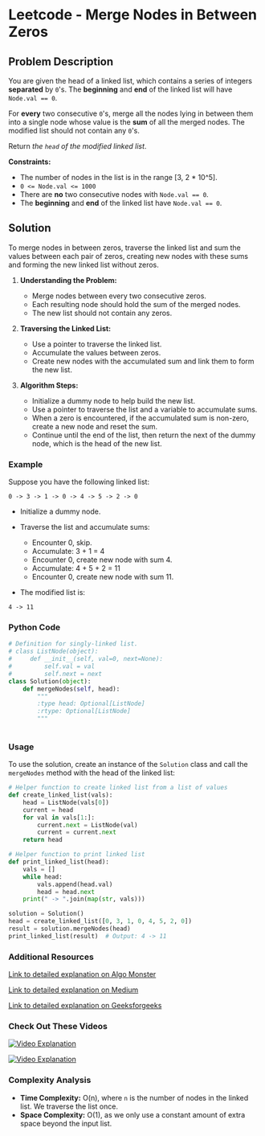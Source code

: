 # Leetcode - Merge Nodes in Between Zeros

## Problem Description

You are given the head of a linked list, which contains a series of integers **separated** by `0`'s. The **beginning** and **end** of the linked list will have `Node.val == 0`.

For **every** two consecutive `0`'s, merge all the nodes lying in between them into a single node whose value is the **sum** of all the merged nodes. The modified list should not contain any `0`'s.

Return *the `head` of the modified linked list*.

**Constraints:**
- The number of nodes in the list is in the range [3, 2 * 10^5].
- `0 <= Node.val <= 1000`
- There are **no** two consecutive nodes with `Node.val == 0`.
- The **beginning** and **end** of the linked list have `Node.val == 0`.

## Solution

To merge nodes in between zeros, traverse the linked list and sum the values between each pair of zeros, creating new nodes with these sums and forming the new linked list without zeros.

1. **Understanding the Problem:**
   - Merge nodes between every two consecutive zeros.
   - Each resulting node should hold the sum of the merged nodes.
   - The new list should not contain any zeros.

2. **Traversing the Linked List:**
   - Use a pointer to traverse the linked list.
   - Accumulate the values between zeros.
   - Create new nodes with the accumulated sum and link them to form the new list.

3. **Algorithm Steps:**
   - Initialize a dummy node to help build the new list.
   - Use a pointer to traverse the list and a variable to accumulate sums.
   - When a zero is encountered, if the accumulated sum is non-zero, create a new node and reset the sum.
   - Continue until the end of the list, then return the next of the dummy node, which is the head of the new list.

### Example

Suppose you have the following linked list:

```
0 -> 3 -> 1 -> 0 -> 4 -> 5 -> 2 -> 0
```

- Initialize a dummy node.
- Traverse the list and accumulate sums:
  - Encounter 0, skip.
  - Accumulate: 3 + 1 = 4
  - Encounter 0, create new node with sum 4.
  - Accumulate: 4 + 5 + 2 = 11
  - Encounter 0, create new node with sum 11.
  
- The modified list is:

```
4 -> 11
```

### Python Code

```python
# Definition for singly-linked list.
# class ListNode(object):
#     def __init__(self, val=0, next=None):
#         self.val = val
#         self.next = next
class Solution(object):
    def mergeNodes(self, head):
        """
        :type head: Optional[ListNode]
        :rtype: Optional[ListNode]
        """
        
```

### Usage

To use the solution, create an instance of the `Solution` class and call the `mergeNodes` method with the head of the linked list:

```python
# Helper function to create linked list from a list of values
def create_linked_list(vals):
    head = ListNode(vals[0])
    current = head
    for val in vals[1:]:
        current.next = ListNode(val)
        current = current.next
    return head

# Helper function to print linked list
def print_linked_list(head):
    vals = []
    while head:
        vals.append(head.val)
        head = head.next
    print(" -> ".join(map(str, vals)))

solution = Solution()
head = create_linked_list([0, 3, 1, 0, 4, 5, 2, 0])
result = solution.mergeNodes(head)
print_linked_list(result)  # Output: 4 -> 11
```

### Additional Resources

[Link to detailed explanation on Algo Monster](https://algo.monster/liteproblems/2181)

[Link to detailed explanation on Medium](https://medium.com/@1chooo/leetcode-2181-merge-nodes-in-between-zeros-go-8a4ff44140cc)

[Link to detailed explanation on Geeksforgeeks](https://www.geeksforgeeks.org/linked-list-sum-nodes-0s/)

### Check Out These Videos

[![Video Explanation](https://img.youtube.com/vi/jrSav7fulJY/mqdefault.jpg)](https://youtu.be/jrSav7fulJY)

[![Video Explanation](https://img.youtube.com/vi/SOY3c6yzzwk/mqdefault.jpg)](https://youtu.be/SOY3c6yzzwk)

### Complexity Analysis

- **Time Complexity:** O(n), where `n` is the number of nodes in the linked list. We traverse the list once.
- **Space Complexity:** O(1), as we only use a constant amount of extra space beyond the input list.